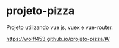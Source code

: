 # projeto-pizza
Projeto utilizando vue js, vuex e vue-router.

https://wolff453.github.io/projeto-pizza/#/
